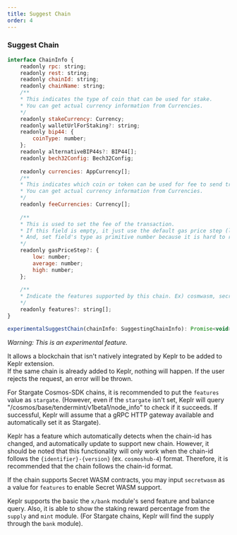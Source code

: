 ```yaml
---
title: Suggest Chain
order: 4
---
```


### Suggest Chain
```javascript
interface ChainInfo {
    readonly rpc: string;
    readonly rest: string;
    readonly chainId: string;
    readonly chainName: string;
    /**
    * This indicates the type of coin that can be used for stake.
    * You can get actual currency information from Currencies.
    */
    readonly stakeCurrency: Currency;
    readonly walletUrlForStaking?: string;
    readonly bip44: {
        coinType: number;
    };
    readonly alternativeBIP44s?: BIP44[];
    readonly bech32Config: Bech32Config;
    
    readonly currencies: AppCurrency[];
    /**
    * This indicates which coin or token can be used for fee to send transaction.
    * You can get actual currency information from Currencies.
    */
    readonly feeCurrencies: Currency[];
    
    /**
    * This is used to set the fee of the transaction.
    * If this field is empty, it just use the default gas price step (low: 0.01, average: 0.025, high: 0.04).
    * And, set field's type as primitive number because it is hard to restore the prototype after deserialzing if field's type is `Dec`.
    */
    readonly gasPriceStep?: {
        low: number;
        average: number;
        high: number;
    };
    
    /**
    * Indicate the features supported by this chain. Ex) cosmwasm, secretwasm ...
    */
    readonly features?: string[];
}
```
```javascript
experimentalSuggestChain(chainInfo: SuggestingChainInfo): Promise<void>
```

*Warning: This is an experimental feature.*

It allows a blockchain that isn't natively integrated by Keplr to be added to Keplr extension.  
If the same chain is already added to Keplr, nothing will happen. If the user rejects the request, an error will be thrown.  
  
For Stargate Cosmos-SDK chains, it is recommended to put the `features` value as `stargate`.
(However, even if the `stargate` isn't set, Keplr will query "/cosmos/base/tendermint/v1beta1/node_info" to check if it succeeds. If successful, Keplr will assume that a gRPC HTTP gateway available and automatically set it as Stargate).

Keplr has a feature which automatically detects when the chain-id has changed, and automatically update to support new chain. However, it should be noted that this functionality will only work when the chain-id follows the `{identifier}-{version}` (ex. `cosmoshub-4`) format. Therefore, it is recommended that the chain follows the chain-id format.
  
If the chain supports Secret WASM contracts, you may input `secretwasm` as a value for `features` to enable Secret WASM support.
  
Keplr supports the basic the `x/bank` module's send feature and balance query. Also, it is able to show the staking reward percentage from the `supply` and `mint` module. (For Stargate chains, Keplr will find the supply through the `bank` module).
